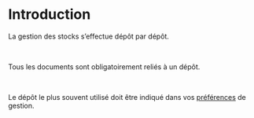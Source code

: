 # Introduction

La gestion des stocks s’effectue dépôt par dépôt.


 


Tous les documents sont obligatoirement 
 reliés à un dépôt.


 


Le dépôt le plus souvent utilisé doit être indiqué dans vos [préférences](../../PreferencesGestion/2-2/OngletStocks.md) 
 de gestion.


